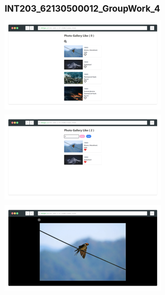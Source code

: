 # INT203_62130500012_GroupWork_4

![alt text](/INT203_62130500012_GroupWork_4/preview_01.png?raw=true "Preview01")

![alt text](/INT203_62130500012_GroupWork_4/preview_02.png?raw=true "Preview02")

![alt text](/INT203_62130500012_GroupWork_4/preview_03.png?raw=true "Preview03")

